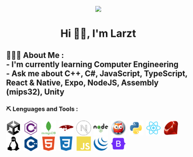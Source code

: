 <div id="header" align="center">
  <img src="https://media.giphy.com/media/iIqmM5tTjmpOB9mpbn/giphy.gif" width="200">
  <h1 align="center">Hi 👋🏽, I'm Larzt</h1>
</div>

<div align="left">
  <h2>
  👨🏽‍💻 About Me :<br>
  - I'm currently learning Computer Engineering<br>
  - Ask me about C++, C#, JavaScript, TypeScript, React & Native, Expo, NodeJS, Assembly (mips32), Unity
  </h2>
</div>

<div align="left">
  <h3>⛏ Lenguages and Tools :</h3>
  <div>
    <img src="https://github.com/devicons/devicon/blob/master/icons/unity/unity-original.svg" title="Unity"  alt="Unity" width="40" height="40">&nbsp;
    <img src="https://github.com/devicons/devicon/blob/master/icons/csharp/csharp-line.svg" title="CSharp"  alt="CSharp" width="40" height="40">&nbsp;
    <img src="https://github.com/devicons/devicon/blob/master/icons/mongodb/mongodb-plain-wordmark.svg" title="MongoDB"  alt="MongoDB" width="40" height="40">&nbsp;
    <img src="https://github.com/devicons/devicon/blob/master/icons/mongoose/mongoose-original.svg" title="Moongose"  alt="Moongose" width="40" height="40">&nbsp;
    <img src="https://github.com/devicons/devicon/blob/master/icons/nextjs/nextjs-line.svg" title="NextJS"  alt="NextJS" width="40" height="40">&nbsp;
    <img src="https://github.com/devicons/devicon/blob/master/icons/nodejs/nodejs-original-wordmark.svg" title="NodeJS"  alt="NodeJS" width="40" height="40">&nbsp;
    <img src="https://github.com/devicons/devicon/blob/master/icons/prolog/prolog-original.svg" title="Prolog"  alt="Prolog" width="40" height="40">&nbsp;
    <img src="https://github.com/devicons/devicon/blob/master/icons/python/python-original.svg" title="Python"  alt="Python" width="40" height="40">&nbsp;
    <img src="https://github.com/devicons/devicon/blob/master/icons/react/react-original.svg" title="React"  alt="React" width="40" height="40">&nbsp;
    <img src="https://github.com/devicons/devicon/blob/master/icons/ruby/ruby-original.svg" title="Ruby"  alt="Ruby" width="40" height="40">&nbsp;
    <img src="https://github.com/devicons/devicon/blob/master/icons/linux/linux-plain.svg" title="Linux" alt="Linux" width="40" height="40">&nbsp;
    <img src="https://github.com/devicons/devicon/blob/master/icons/cplusplus/cplusplus-plain.svg" title="C++" alt="C++" width="40" height="40">&nbsp;
    <img src="https://github.com/devicons/devicon/blob/master/icons/html5/html5-plain.svg" title="HTML5" alt="HTML5" width="40" height="40">&nbsp;
    <img src="https://github.com/devicons/devicon/blob/master/icons/css3/css3-plain.svg" title="CSS" alt="CSS" width="40" height="40">&nbsp;
    <img src="https://github.com/devicons/devicon/blob/master/icons/javascript/javascript-plain.svg" title="JS" alt="JS" width="40" height="40">&nbsp;
    <img src="https://github.com/devicons/devicon/blob/master/icons/jquery/jquery-plain.svg" title="JQuery" alt="JQuery" width="40" height="40">&nbsp;
    <img src="https://github.com/devicons/devicon/blob/master/icons/bootstrap/bootstrap-plain.svg" title="Bootstrap" alt="Bootstrap" width="40" height="40">&nbsp;
  </div>
</div>

<!-- ## 📊 My Stats :
[![GitHub Streak](https://streak-stats.demolab.com?user=Larzt&theme=dark&hide_border=true&border_radius=25&locale=es&date_format=j%20M%5B%20Y%5D&mode=weekly)](https://git.io/streak-stats

![GitHub Stats](https://github-readme-stats.vercel.app/api?username=Larzt&show_icons=true&theme=radical

[![Top Langs](https://github-readme-stats.vercel.app/api/top-langs/?username=Larzt&theme=tokyoknight)](https://github.com/Larzt/github-readme-stats) -->
